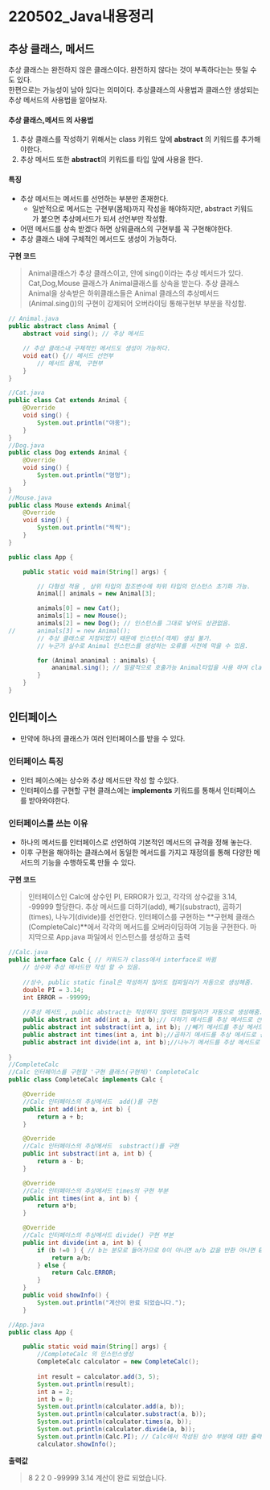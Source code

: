 ﻿# 220502_Java내용정리

## 추상 클래스, 메서드
추상 클래스는 완전하지 않은 클래스이다. 완전하지 않다는 것이 부족하다는는 뜻일 수도 있다.   
한편으로는 가능성이 남아 있다는 의미이다.  추상클래스의 사용법과 클래스안 생성되는 추상 메서드의 사용법을 알아보자.

#### 추상 클래스,메서드 의 사용법
1. 추상 클래스를 작성하기 위해서는 class 키워드 앞에 **abstract** 의 키워드를 추가해야한다.
2.  추상 메서드 또한 **abstract**의 키워드를 타입 앞에 사용을 한다.
#### 특징
- 추상 메서드는 메서드를 선언하는 부분만 존재한다. 
	- 일반적으로 메서드는 구현부(몸체)까지 작성을 해야하지만, abstract 키워드 가 붙으면 추상메서드가 되서 선언부만 작성함.
- 어떤 메서드를 상속 받겠다 하면 상위클래스의 구현부를 꼭 구현해야한다.
- 추상 클래스 내에 구체적인 메서드도 생성이 가능하다.

**구현 코드**
> Animal클래스가 추상 클래스이고, 안에 sing()이라는 추상 메서드가 있다. 
> Cat,Dog,Mouse 클래스가 Animal클래스를 상속을 받는다.
> 추상 클래스 Animal을 상속받은 하위클래스들은 Animal 클래스의 추상메서드(Animal.sing())의 구현이 강제되어 오버라이딩 통해구현부 부분을 작성함.
```java
// Animal.java
public abstract class Animal {
	abstract void sing(); // 추상 메서드

	// 추상 클래스내 구체적인 메서드도 생성이 가능하다.
	void eat() {// 메서드 선언부
		// 메서드 몸체, 구현부
	}
}
```
```java
//Cat.java
public class Cat extends Animal {
	@Override
	void sing() {
		System.out.println("야옹");
	}
}
//Dog.java
public class Dog extends Animal {
	@Override
	void sing() {
		System.out.println("멍멍");
	}
}
//Mouse.java
public class Mouse extends Animal{
	@Override
	void sing() {
		System.out.println("찍찍");
	}
}
```
```java
public class App {

	public static void main(String[] args) {

		// 다형성 적용 , 상위 타입의 참조변수에 하위 타입의 인스턴스 초기화 가능.
		Animal[] animals = new Animal[3];

		animals[0] = new Cat();
		animals[1] = new Mouse();
		animals[2] = new Dog(); // 인스턴스를 그대로 넣어도 상관없음.
//		animals[3] = new Animal();
		// 추상 클래스로 지정되었기 때문에 인스턴스(객체) 생성 불가.
		// 누군가 실수로 Animal 인스턴스를 생성하는 오류를 사전에 막을 수 있음.

		for (Animal ananimal : animals) {
			ananimal.sing(); // 일괄적으로 호출가능 Animal타입을 사용 하여 class 내부에 있는 showMe() 매서드를 호출을 하는것.
		}
	}
}
```

## 인터페이스
- 만약에 하나의 클래스가 여러 인터페이스를 받을 수 있다.

### 인터페이스 특징
- 인터 페이스에는 상수와 추상 메서드만 작성 할 수있다.
- 인터페이스를 구현할 구현 클래스에는 **implements** 키워드를 통해서 인터페이스를 받아와야한다. 

### 인터페이스를 쓰는 이유
- 하나의 메서드를 인터페이스로 선언하여 기본적인 메서드의 규격을 정해 놓는다.
- 이후 구현을 해야하는 클래스에서 동일한 메서드를 가지고 재정의를 통해 다양한 메서드의 기능을 수행하도록 만들 수 있다.

**구현 코드**
> 인터페이스인 Calc에 상수인 PI, ERROR가 있고, 각각의 상수값을 3.14, -99999 할당한다.
> 추상 메서드를 더하기(add), 빼기(substract), 곱하기(times), 나누기(divide)를 선언한다.
> 인터페이스를 구현하는 **구현체 클래스(CompleteCalc)**에서  각각의 메서드를 오버라이딩하여 기능을 구현한다.
> 마지막으로 App.java 파일에서 인스턴스를 생성하고 출력
```java
//Calc.java
public interface Calc { // 키워드가 class에서 interface로 바뀜
	// 상수와 추상 메서드만 작성 할 수 있음.
	
	//상수, public static final은 작성하지 않아도 컴파일러가 자동으로 생성해줌.
	double PI = 3.14;
	int ERROR = -99999;
	
	//추상 메서드 , public abstract는 작성하지 않아도 컴파일러가 자동으로 생성해줌.
	public abstract int add(int a, int b);// 더하기 메서드를 추상 메서드로 선언
	public abstract int substract(int a, int b); //빼기 메서드를 추상 메서드로 선언
	public abstract int times(int a, int b);//곱하기 메서드를 추상 메서드로 선언
	public abstract int divide(int a, int b);//나누기 메서드를 추상 메서드로 선언
	
}
//CompleteCalc
//Calc 인터페이스를 구현할 '구현 클래스(구현체)' CompleteCalc
public class CompleteCalc implements Calc {

	@Override
	//Calc 인터페이스의 추상메서드  add()를 구현
	public int add(int a, int b) {
		return a + b;
	}

	@Override
	//Calc 인터페이스의 추상메서드  substract()를 구현
	public int substract(int a, int b) {
		return a - b;
	}

	@Override
	//Calc 인터페이스의 추상메서드 times의 구현 부분
	public int times(int a, int b) {
		return a*b;
	}

	@Override
	//Calc 인터페이스의 추상메서드 divide() 구현 부분
	public int divide(int a, int b) {
		if (b !=0 ) { // b는 분모로 들어가므로 0이 아니면 a/b 값을 반환 아니면 Error값 반환
			return a/b;			
		} else {
			return Calc.ERROR;
		}
	}
	public void showInfo() {
		System.out.println("계산이 완료 되었습니다.");
	}
```
```java
//App.java
public class App {

	public static void main(String[] args) {
		//CompleteCalc 의 인스턴스생성
		CompleteCalc calculator = new CompleteCalc();
		
		int result = calculator.add(3, 5);
		System.out.println(result);
		int a = 2;
		int b = 0;
		System.out.println(calculator.add(a, b));
		System.out.println(calculator.substract(a, b));
		System.out.println(calculator.times(a, b));
		System.out.println(calculator.divide(a, b));
		System.out.println(Calc.PI); // Calc에서 작성된 상수 부분에 대한 출력
		calculator.showInfo();
```
**출력값**
> 8
2
2
0
-99999
3.14
계산이 완료 되었습니다.
